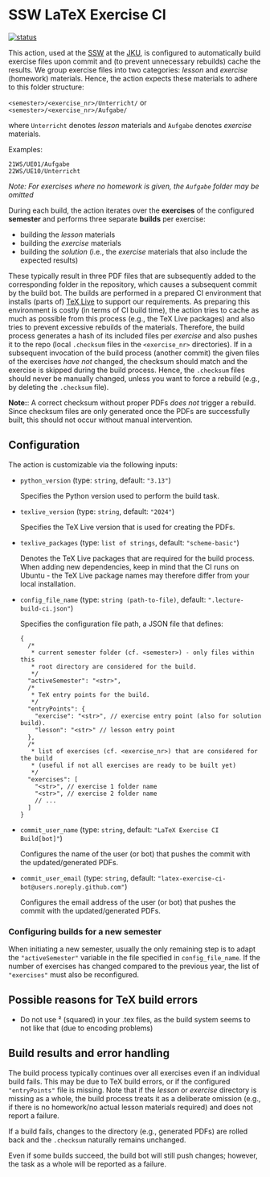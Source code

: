 # SSW LaTeX Exercise CI

[![status](https://github.com/SSW-JKU/latex-exercise-ci/actions/workflows/ci.yml/badge.svg)](https://github.com/SSW-JKU/latex-exercise-ci/actions/workflows/ci.yml)

This action, used at the [SSW](https://ssw.jku.at/) at the [JKU](https://www.jku.at/), is configured to automatically build exercise files upon commit and (to prevent unnecessary rebuilds) cache the results.
We group exercise files into two categories: _lesson_ and _exercise_ (homework) materials.
Hence, the action expects these materials to adhere to this folder structure:

`<semester>/<exercise_nr>/Unterricht/` or `<semester>/<exercise_nr>/Aufgabe/`

where `Unterricht` denotes _lesson_ materials and `Aufgabe` denotes _exercise_ materials.

Examples:

```
21WS/UE01/Aufgabe
22WS/UE10/Unterricht
```

_Note: For exercises where no homework is given, the `Aufgabe` folder may be omitted_

During each build, the action iterates over the **exercises** of the configured **semester** and performs three separate **builds** per exercise:

- building the _lesson_ materials
- building the _exercise_ materials
- building the _solution_ (i.e., the _exercise_ materials that also include the expected results)

These typically result in three PDF files that are subsequently added to the corresponding folder in the repository, which causes a subsequent commit by the build bot.
The builds are performed in a prepared CI environment that installs (parts of) [TeX Live](https://tug.org/texlive/) to support our requirements.
As preparing this environment is costly (in terms of CI build time), the action tries to cache as much as possible from this process (e.g., the TeX Live packages) and also tries to prevent excessive rebuilds of the materials.
Therefore, the build process generates a hash of its included files per _exercise_ and also pushes it to the repo (local `.checksum` files in the `<exercise_nr>` directories). If in a subsequent invocation of the build process (another commit) the given files of the exercises _have not_ changed, the checksum should match and the exercise is skipped during the build process. Hence, the `.checksum` files should never be manually changed, unless you want to force a rebuild (e.g., by deleting the `.checksum` file).

**Note:**: A correct checksum without proper PDFs *does not* trigger a rebuild. Since checksum files are only generated once the PDFs are successfully built, this should not occur without manual intervention.

## Configuration

The action is customizable via the following inputs:

- `python_version` (type: `string`, default: `"3.13"`)

  Specifies the Python version used to perform the build task.

- `texlive_version` (type: `string`, default: `"2024"`)

  Specifies the TeX Live version that is used for creating the PDFs.

- `texlive_packages` (type: `list of strings`, default: `"scheme-basic"`)

  Denotes the TeX Live packages that are required for the build process.
  When adding new dependencies, keep in mind that the CI runs on Ubuntu - the TeX Live package names may therefore differ from your local installation.

- `config_file_name` (type: `string (path-to-file)`, default: `".lecture-build-ci.json"`)

  Specifies the configuration file path, a JSON file that defines:

  ```jsonc
  {
    /*
     * current semester folder (cf. <semester>) - only files within this
     * root directory are considered for the build.
     */
    "activeSemester": "<str>",
    /*
     * TeX entry points for the build.
     */
    "entryPoints": {
      "exercise": "<str>", // exercise entry point (also for solution build).
      "lesson": "<str>" // lesson entry point
    },
    /*
     * list of exercises (cf. <exercise_nr>) that are considered for the build
     * (useful if not all exercises are ready to be built yet)
     */
    "exercises": [
      "<str>", // exercise 1 folder name
      "<str>", // exercise 2 folder name
      // ...
    ]
  }
  ```

- `commit_user_name` (type: `string`, default: `"LaTeX Exercise CI Build[bot]"`)

  Configures the name of the user (or bot) that pushes the commit with the updated/generated PDFs.

- `commit_user_email` (type: `string`, default: `"latex-exercise-ci-bot@users.noreply.github.com"`)

  Configures the email address of the user (or bot) that pushes the commit with the updated/generated PDFs.

### Configuring builds for a new semester

When initiating a new semester, usually the only remaining step is to adapt the `"activeSemester"` variable in the file specified in `config_file_name`. If the number of exercises has changed compared to the previous year, the list of `"exercises"` must also be reconfigured.

## Possible reasons for TeX build errors

- Do not use ² (squared) in your .tex files, as the build system seems to not like that (due to encoding problems)

## Build results and error handling

The build process typically continues over all exercises even if an individual build fails. This may be due to TeX build errors, or if the configured `"entryPoints"` file is missing. Note that if the _lesson_ or _exercise_ directory is missing as a whole, the build process treats it as a deliberate omission (e.g., if there is no homework/no actual lesson materials required) and does not report a failure.

If a build fails, changes to the directory (e.g., generated PDFs) are rolled back and the `.checksum` naturally remains unchanged.

Even if some builds succeed, the build bot will still push changes; however, the task as a whole will be reported as a failure.
